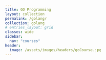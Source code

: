 ```yaml
---
title: GO Programming
layout: collection
permalink: /golang/
collection: golang
# entries_layout: grid
classes: wide
sidebar:
  nav: "courses"
header:
  image: /assets/images/headers/goCourse.jpg
---
```

